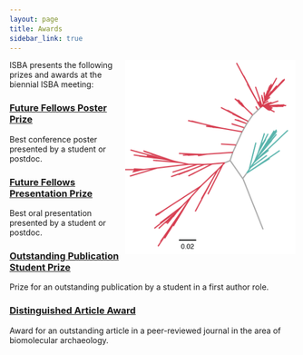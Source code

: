 ```yaml
---
layout: page
title: Awards
sidebar_link: true
---
```


<img align="right" width="300" src="/assets/images/misc/Tanerella.png">
ISBA presents the following prizes and awards at the biennial ISBA meeting:

### [Future Fellows Poster Prize](/poster_prize)

Best conference poster presented by a student or postdoc.

### [Future Fellows Presentation Prize](/presentation_prize)

Best oral presentation presented by a student or postdoc.

### [Outstanding Publication Student Prize](/outstanding_publication_prize)

Prize for an outstanding publication by a student in a first author role.

### [Distinguished Article Award](/distinguished_article_award)

Award for an outstanding article in a peer-reviewed journal in the area of biomolecular archaeology.
